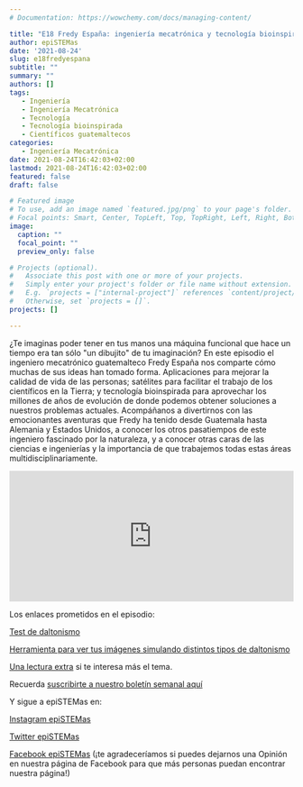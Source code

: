 ```yaml
---
# Documentation: https://wowchemy.com/docs/managing-content/

title: "E18 Fredy España: ingeniería mecatrónica y tecnología bioinspirada"
author: epiSTEMas
date: '2021-08-24'
slug: e18fredyespana
subtitle: ""
summary: ""
authors: []
tags: 
   - Ingeniería
   - Ingeniería Mecatrónica
   - Tecnología
   - Tecnología bioinspirada
   - Científicos guatemaltecos
categories: 
   - Ingeniería Mecatrónica
date: 2021-08-24T16:42:03+02:00
lastmod: 2021-08-24T16:42:03+02:00
featured: false
draft: false

# Featured image
# To use, add an image named `featured.jpg/png` to your page's folder.
# Focal points: Smart, Center, TopLeft, Top, TopRight, Left, Right, BottomLeft, Bottom, BottomRight.
image:
  caption: ""
  focal_point: ""
  preview_only: false

# Projects (optional).
#   Associate this post with one or more of your projects.
#   Simply enter your project's folder or file name without extension.
#   E.g. `projects = ["internal-project"]` references `content/project/deep-learning/index.md`.
#   Otherwise, set `projects = []`.
projects: []

---
```



¿Te imaginas poder tener en tus manos una máquina funcional que hace un tiempo era tan sólo "un dibujito" de tu imaginación? En este episodio el ingeniero mecatrónico guatemalteco Fredy España nos comparte cómo muchas de sus ideas han tomado forma. Aplicaciones para mejorar la calidad de vida de las personas; satélites para facilitar el trabajo de los científicos en la Tierra; y tecnología bioinspirada para aprovechar los millones de años de evolución de donde podemos obtener soluciones a nuestros problemas actuales. Acompáñanos a divertirnos con las emocionantes aventuras que Fredy ha tenido desde Guatemala hasta Alemania y Estados Unidos, a conocer los otros pasatiempos de este ingeniero fascinado por la naturaleza, y a conocer otras caras de las ciencias e ingenierías y la importancia de que trabajemos todas estas áreas multidisciplinariamente.


<iframe src="https://open.spotify.com/embed/episode/3RXEN6tyEKzyYNugxcHLxC" width="100%" height="232" frameBorder="0" allowtransparency="true" allow="encrypted-media"></iframe>


Los enlaces prometidos en el episodio:

[Test de daltonismo](https://www.es.colorlitelens.com/test-de-daltonismo.html)


[Herramienta para ver tus imágenes simulando distintos tipos de daltonismo](https://www.color-blindness.com/coblis-color-blindness-simulator/?fbclid=IwAR3RVPUfx01qTzm8PY4vxV2PN-l1imuWiObg0n_uq3TforSrHkX10lJjKvs)

[Una lectura extra](https://jfly.uni-koeln.de/html/color_blind/) si te interesa más el tema.


Recuerda [suscribirte a nuestro boletín semanal aquí](http://eepurl.com/hyEnr1)

Y sigue a epiSTEMas en:

[Instagram epiSTEMas](https://www.instagram.com/epistemas/)  

[Twitter epiSTEMas](https://twitter.com/epiSTEMas_Pod)

[Facebook epiSTEMas](https://www.facebook.com/epiSTEMasPod) (¡te agradeceríamos si puedes dejarnos una Opinión en nuestra página de Facebook para que más personas puedan encontrar nuestra página!)
